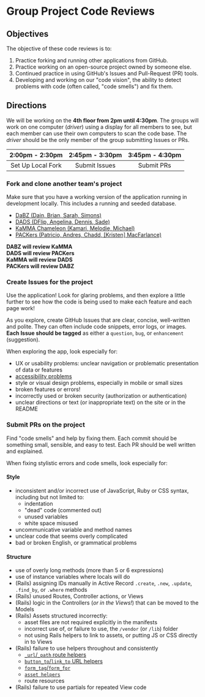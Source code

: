 # Group Project Code Reviews

## Objectives

The objective of these code reviews is to:

1. Practice forking and running other applications from GitHub.
1. Practice working on an open-source project owned by someone else.
1. Continued practice in using GitHub's Issues and Pull-Request (PR) tools.
1. Developing and working on our "code vision", the ability to detect
   problems with code (often called, "code smells") and fix them.

## Directions

We will be working on the **4th floor from 2pm until 4:30pm**. The groups will 
work on one computer (*driver*) using a display for all members to see, but each
member can use their own computers to scan the code base. The *driver* should
be the only member of the group submitting Issues or PRs.

|  2:00pm - 2:30pm  |  2:45pm - 3:30pm  |  3:45pm - 4:30pm  |
|:-----------------:|:-----------------:|:-----------------:|
| Set Up Local Fork |   Submit Issues   |    Submit PRs     |

### Fork and clone another team's project

Make sure that you have a working version of the application running in
development locally. This includes a running and seeded database.

- [DaBZ (Dain, Brian, Sarah, Simons)](https://github.com/godot-dabz/wdi_attendance)
- [DADS (DFlip, Angelina, Dennis, Sade)](https://github.com/godot-dads/wdi_admissions_app)
- [KaMMA Chameleon (Kamari, Melodie, Michael)](https://github.com/godot-kamma-chameleons/outcomes_tracker)
- [PACKers (Patricio, Andres, Chadd, [Kristen] MacFarlance)](https://github.com/godot-packers/quiz_app)

**DABZ will review KaMMA**<br/>
**DADS will review PACKers**<br/>
**KaMMA will review DADS**<br/>
**PACKers will review DABZ**

### Create Issues for the project

Use the application! Look for glaring problems, and then explore a little
further to see how the code is being used to make each feature and each page
work!

As you explore, create GitHub Issues that are clear, concise, well-written and
polite. They can often include code snippets, error logs, or images. **Each 
Issue should be tagged** as either a `question`, `bug`, or `enhancement` 
(suggestion).

When exploring the app, look especially for:

- UX or usability problems: unclear navigation or problematic presentation of
  data or features
- [accessibility problems](/accessibility_guidelines.md)
- style or visual design problems, especially in mobile or small sizes
- broken features or errors!
- incorrectly used or broken security (authorization or authentication)
- unclear directions or text (or inappropriate text) on the site or in the 
  README

### Submit PRs on the project

Find "code smells" and help by fixing them. Each commit should be something
small, sensible, and easy to test. Each PR should be well written and explained.

When fixing stylistic errors and code smells, look especially for:

#### Style

- inconsistent and/or incorrect use of JavaScript, Ruby or CSS syntax, 
  including but not limited to:
  + indentation
  + "dead" code (commented out)
  + unused variables
  + white space misused
- uncommunicative variable and method names
- unclear code that seems overly complicated
- bad or broken English, or grammatical problems

#### Structure

- use of overly long methods (more than 5 or 6 expressions)
- use of instance variables where locals will do
- (Rails) assigning IDs manually in Active Record `.create`, `.new`, `.update`,
  `.find_by`, or `.where` methods
- (Rails) unused Routes, Controller actions, or Views
- (Rails) logic in the Controllers (*or in the Views!*) that can be moved to
  the Models
- (Rails) Assets structured incorrectly:
  + asset files are not required explicitly in the manifests
  + incorrect use of, or failure to use, the `/vendor` (or `/lib`) folder
  + not using Rails helpers to link to assets, or putting JS or CSS directly
    in to Views
- (Rails) failure to use helpers throughout and consistently
  + [`_url`/`_path` route helpers][url-path-helpers]
  + [`button_to`/`link_to` URL helpers][button-link-helpers]
  + [`form_tag`/`form_for`][form-helpers]
  + [`asset helpers`][asset-helpers]
  + route resources
- (Rails) failure to use partials for repeated View code

<!-- Links -->

[url-path-helpers]: http://stackoverflow.com/questions/2350539/what-is-the-difference-between-url-and-path-while-using-the-routes-in-rails
[button-link-helpers]: http://api.rubyonrails.org/classes/ActionView/Helpers/UrlHelper.html
[form-helpers]: http://guides.rubyonrails.org/form_helpers.html
[asset-helpers]: http://api.rubyonrails.org/classes/ActionView/Helpers/AssetTagHelper.html
